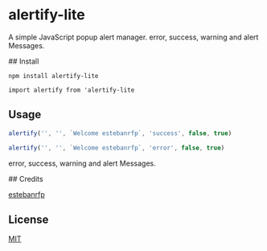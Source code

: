 # alertify-lite

A simple JavaScript popup alert manager.
error, success, warning and alert Messages.

## Install

```
npm install alertify-lite

import alertify from 'alertify-lite

```

## Usage

```js
alertify('', '', `Welcome estebanrfp`, 'success', false, true)

alertify('', '', `Welcome estebanrfp`, 'error', false, true)
```
error, success, warning and alert Messages.

## Credits

[estebanrfp](https://github.com/estebanrfp)

## License

[MIT](https://opensource.org/licenses/MIT)

